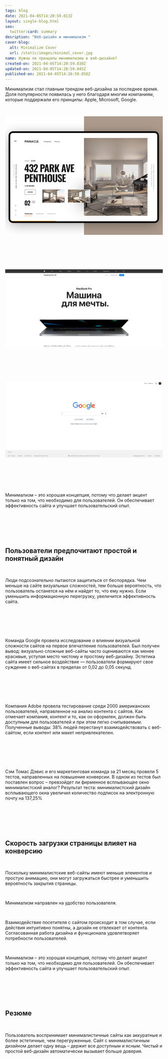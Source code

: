 ```yaml
---
tags: blog
date: 2021-04-05T14:20:59.013Z
layout: single-blog.html
seo:
  twitter:card: summary
desription: "Веб-дизайн и минимализм "
caver-blog:
  alt: Minimalizm Cover
  url: /static/images/minimal_cover.jpg
name: Нужны ли принципы минимализма в веб-дизайне?
created-on: 2021-04-05T14:20:59.030Z
updated-on: 2021-04-05T14:20:59.045Z
published-on: 2021-04-05T14:20:59.058Z
---
```

Минимализм стал главным трендом веб-дизайна за последнее время. Доля популярности появилась у него благодаря многим компаниям, которые поддержали его принципы: Apple, Microsoft, Google.

<!--StartFragment-->

**⠀**

<!--EndFragment-->

![](/static/images/01_minimal.png)

<!--StartFragment-->

**⠀**

**⠀**

**⠀**

<!--EndFragment-->

![](/static/images/apple.jpg)

<!--StartFragment-->

**⠀**

**⠀**

**⠀**

<!--EndFragment-->

![](/static/images/google.jpg)

<!--StartFragment-->

**⠀**

**⠀**

**⠀**

<!--EndFragment-->

Минимализм – это хорошая концепция, потому что делает акцент только на том, что необходимо для пользователей. Он обеспечивает эффективность сайта и улучшает пользовательский опыт.

<!--StartFragment-->

**⠀**

**⠀**

**⠀**

<!--EndFragment-->

## Пользователи предпочитают простой и понятный дизайн

<!--StartFragment-->

**⠀**

<!--EndFragment-->

Люди подсознательно пытаются защититься от беспорядка. Чем меньше на сайте визуальных сложностей, тем больше вероятность, что пользователь останется на нём и найдет то, что ему нужно. Если уменьшить информационную перегрузку, увеличится эффективность сайта.

<!--StartFragment-->

**⠀**

**⠀**

**⠀**

<!--EndFragment-->

Команда Google провела исследование о влиянии визуальной сложности сайтов на первое впечатление пользователей. Был получен вывод: визуально сложные веб-сайты часто оцениваются как менее красивые, уступая место чистому и простому веб-дизайну. Эстетика сайта имеет сильное воздействие — пользователи формируют свое суждение о веб-сайтах в пределах от 0,02 до 0,05 секунд.

<!--StartFragment-->

**⠀**

**⠀**

**⠀**

<!--EndFragment-->

Компания Adobe провела тестирование среди 2000 американских пользователей, направленное на анализ контента с сайтов. Как отмечает компания, контент и то, как он оформлен, должен быть доступным для пользователей и при этом легко считываемым. Полученные выводы: 38% людей перестанут взаимодействовать с веб-сайтом, если контент или макет непривлекателен.

<!--StartFragment-->

**⠀**

**⠀**

**⠀**

<!--EndFragment-->

Сэм Томас Дэвис и его маркетинговая команда за 21 месяц провели 5 тестов, направленных на повышение конверсии. В одном из тестов был поставлен вопрос – превзойдет ли фирменное всплывающее окно минималистский аналог? Результат теста: минималистский дизайн всплывающего окна увеличил количество подписок на электронную почту на 137,25%

<!--StartFragment-->

**⠀**

**⠀**

**⠀**

<!--EndFragment-->



## Скорость загрузки страницы влияет на конверсию

<!--StartFragment-->

**⠀**

<!--EndFragment-->

Поскольку минималистские веб-сайты имеют меньше элементов и простую анимацию, они могут загружаться быстрее и уменьшить вероятность закрытия страницы.

<!--StartFragment-->

**⠀**

<!--EndFragment-->

Минимализм направлен на удобство пользователя.

<!--StartFragment-->

**⠀**

<!--EndFragment-->

Взаимодействие посетителя с сайтом происходит в том случае, если действия интуитивно понятны, а дизайн не отвлекает от контента. Согласованная работа дизайна и функционала удовлетворяет потребности пользователей.

<!--StartFragment-->

**⠀**

<!--EndFragment-->

Минимализм – это хорошая концепция, потому что делает акцент только на том, что необходимо для пользователей. Он обеспечивает эффективность сайта и улучшает пользовательский опыт.

<!--StartFragment-->

**⠀**

**⠀**

**⠀**

<!--EndFragment-->

## Резюме

<!--StartFragment-->

**⠀**

<!--EndFragment-->

Пользователь воспринимает минималистичные сайты как аккуратные и более эстетичные, чем перегруженные. Сайт с минималистичным дизайном делает одну вещь – держит все доступным и ясным. Чистый и простой веб-дизайн автоматически вызывает больше доверия.

<!--StartFragment-->

**⠀**

<!--EndFragment-->